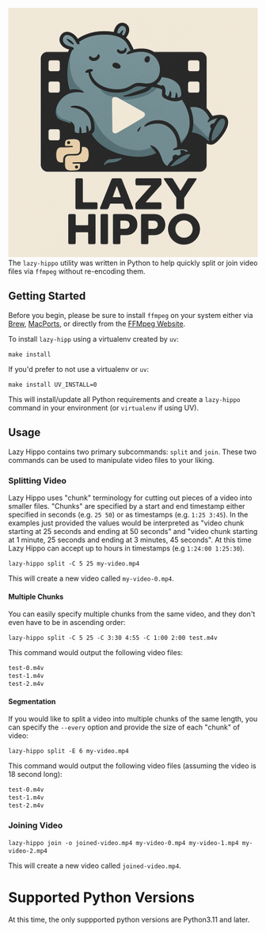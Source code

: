 ![logo](lazy-hippo.png "Lazy Hippo")
The `lazy-hippo` utility was written in Python to help quickly split or join video files via `ffmpeg` without re-encoding them.

## Getting Started
Before you begin, please be sure to install `ffmpeg` on your system either via [Brew](https://brew.sh), 
[MacPorts](http://macports.org), or directly from the [FFMpeg Website](https://ffmpeg.org).

To install `lazy-hipp` using a virtualenv created by `uv`:

```commandline
make install
```

If you'd prefer to not use a virtualenv or `uv`:
```commandline
make install UV_INSTALL=0
```

This will install/update all Python requirements and create a `lazy-hippo` command in your environment (or `virtualenv` if using
UV).

## Usage
Lazy Hippo contains two primary subcommands: `split` and `join`.  These two commands can be used to manipulate video files
to your liking.

### Splitting Video
Lazy Hippo uses "chunk" terminology for cutting out pieces of a video into smaller files. "Chunks" are specified by
a start and end timestamp either specified in seconds (e.g. `25 50`) or as timestamps (e.g. `1:25 3:45`).  In the examples
just provided the values would be interpreted as "video chunk starting at 25 seconds and ending at 50 seconds" and
"video chunk starting at 1 minute, 25 seconds and ending at 3 minutes, 45 seconds".  At this time Lazy Hippo can accept
up to hours in timestamps (e.g `1:24:00 1:25:30`).

```commandline
lazy-hippo split -C 5 25 my-video.mp4
```

This will create a new video called `my-video-0.mp4`.

#### Multiple Chunks
You can easily specify multiple chunks from the same video, and they don't even have to be in ascending order:
```commandline
lazy-hippo split -C 5 25 -C 3:30 4:55 -C 1:00 2:00 test.m4v
```

This command would output the following video files:
```shell
test-0.m4v
test-1.m4v
test-2.m4v
```

#### Segmentation
If you would like to split a video into multiple chunks of the same length, you can specify the `--every` option and
provide the size of each "chunk" of video:
```commandline
lazy-hippo split -E 6 my-video.mp4
```

This command would output the following video files (assuming the video is 18 second long):
```shell
test-0.m4v
test-1.m4v
test-2.m4v
```


### Joining Video
```commandline
lazy-hippo join -o joined-video.mp4 my-video-0.mp4 my-video-1.mp4 my-video-2.mp4
```

This will create a new video called `joined-video.mp4`.

# Supported Python Versions
At this time, the only suppported python versions are Python3.11 and later.
